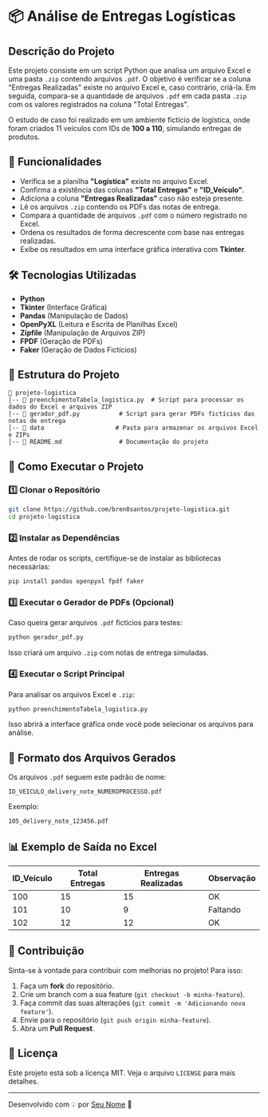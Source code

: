# 📦 Análise de Entregas Logísticas

## Descrição do Projeto
Este projeto consiste em um script Python que analisa um arquivo Excel e uma pasta `.zip` contendo arquivos `.pdf`. O objetivo é verificar se a coluna "Entregas Realizadas" existe no arquivo Excel e, caso contrário, criá-la. Em seguida, compara-se a quantidade de arquivos `.pdf` em cada pasta `.zip` com os valores registrados na coluna "Total Entregas".

O estudo de caso foi realizado em um ambiente fictício de logística, onde foram criados 11 veículos com IDs de **100 a 110**, simulando entregas de produtos.

## 📌 Funcionalidades
- Verifica se a planilha **"Logística"** existe no arquivo Excel.
- Confirma a existência das colunas **"Total Entregas"** e **"ID_Veículo"**.
- Adiciona a coluna **"Entregas Realizadas"** caso não esteja presente.
- Lê os arquivos `.zip` contendo os PDFs das notas de entrega.
- Compara a quantidade de arquivos `.pdf` com o número registrado no Excel.
- Ordena os resultados de forma decrescente com base nas entregas realizadas.
- Exibe os resultados em uma interface gráfica interativa com **Tkinter**.

## 🛠️ Tecnologias Utilizadas
- **Python**
- **Tkinter** (Interface Gráfica)
- **Pandas** (Manipulação de Dados)
- **OpenPyXL** (Leitura e Escrita de Planilhas Excel)
- **Zipfile** (Manipulação de Arquivos ZIP)
- **FPDF** (Geração de PDFs)
- **Faker** (Geração de Dados Fictícios)

## 📂 Estrutura do Projeto
```
📁 projeto-logistica
│-- 📄 preenchimentoTabela_logistica.py  # Script para processar os dados do Excel e arquivos ZIP
│-- 📄 gerador_pdf.py           # Script para gerar PDFs fictícios das notas de entrega
│-- 📂 data                    # Pasta para armazenar os arquivos Excel e ZIPs
│-- 📄 README.md                # Documentação do projeto
```

## 🚀 Como Executar o Projeto
### 1️⃣ Clonar o Repositório
```bash
git clone https://github.com/bren0santos/projeto-logistica.git
cd projeto-logistica
```

### 2️⃣ Instalar as Dependências
Antes de rodar os scripts, certifique-se de instalar as bibliotecas necessárias:
```bash
pip install pandas openpyxl fpdf faker
```

### 3️⃣ Executar o Gerador de PDFs (Opcional)
Caso queira gerar arquivos `.pdf` fictícios para testes:
```bash
python gerador_pdf.py
```
Isso criará um arquivo `.zip` com notas de entrega simuladas.

### 4️⃣ Executar o Script Principal
Para analisar os arquivos Excel e `.zip`:
```bash
python preenchimentoTabela_logistica.py
```
Isso abrirá a interface gráfica onde você pode selecionar os arquivos para análise.

## 📝 Formato dos Arquivos Gerados
Os arquivos `.pdf` seguem este padrão de nome:
```
ID_VEICULO_delivery_note_NUMEROPROCESSO.pdf
```
Exemplo:
```
105_delivery_note_123456.pdf
```

## 📊 Exemplo de Saída no Excel
| ID_Veículo | Total Entregas | Entregas Realizadas | Observação |
|------------|---------------|---------------------|------------|
| 100        | 15            | 15                  | OK         |
| 101        | 10            | 9                   | Faltando   |
| 102        | 12            | 12                  | OK         |

## 📌 Contribuição
Sinta-se à vontade para contribuir com melhorias no projeto! Para isso:
1. Faça um **fork** do repositório.
2. Crie um branch com a sua feature (`git checkout -b minha-feature`).
3. Faça commit das suas alterações (`git commit -m 'Adicionando nova feature'`).
4. Envie para o repositório (`git push origin minha-feature`).
5. Abra um **Pull Request**.

## 📌 Licença
Este projeto está sob a licença MIT. Veja o arquivo `LICENSE` para mais detalhes.

---
Desenvolvido com 💡 por [Seu Nome](https://github.com/bren0santos) 🚀

